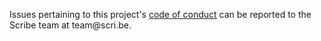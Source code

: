 Issues pertaining to this project's [code of conduct](https://github.com/scribe-org/Organization/blob/main/.github/CODE_OF_CONDUCT.md) can be reported to the Scribe team at team@scri<nolink>.be.
